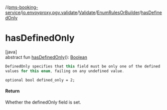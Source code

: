 //[pms-booking-service](../../../../index.md)/[io.envoyproxy.pgv.validate](../../index.md)/[Validate](../index.md)/[EnumRulesOrBuilder](index.md)/[hasDefinedOnly](has-defined-only.md)

# hasDefinedOnly

[java]\
abstract fun [hasDefinedOnly](has-defined-only.md)(): [Boolean](https://kotlinlang.org/api/core/kotlin-stdlib/kotlin/-boolean/index.html)

```kotlin
DefinedOnly specifies that this field must be only one of the defined
values for this enum, failing on any undefined value.

```
`optional bool defined_only = 2;`

#### Return

Whether the definedOnly field is set.